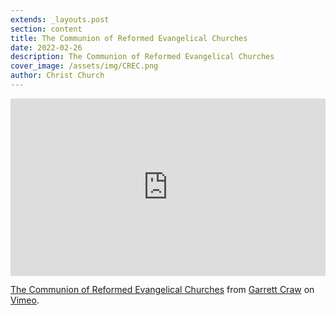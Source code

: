 ```yaml
---
extends: _layouts.post
section: content
title: The Communion of Reformed Evangelical Churches
date: 2022-02-26
description: The Communion of Reformed Evangelical Churches
cover_image: /assets/img/CREC.png
author: Christ Church
---
```


<div style="padding:56.25% 0 0 0;position:relative;"><iframe src="https://player.vimeo.com/video/389817827?h=0ba43ef1b5&title=0&byline=0&portrait=0" style="position:absolute;top:0;left:0;width:100%;height:100%;" frameborder="0" allow="autoplay; fullscreen; picture-in-picture" allowfullscreen></iframe></div><script src="https://player.vimeo.com/api/player.js"></script>
<p><a href="https://vimeo.com/389817827">The Communion of Reformed Evangelical Churches</a> from <a href="https://vimeo.com/user108334230">Garrett Craw</a> on <a href="https://vimeo.com">Vimeo</a>.</p>